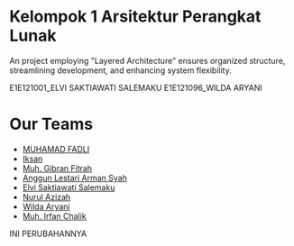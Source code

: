 # Kelompok 1 Arsitektur Perangkat Lunak

An project employing "Layered Architecture" ensures organized structure, streamlining development, and enhancing system flexibility.

E1E121001_ELVI SAKTIAWATI SALEMAKU
E1E121096_WILDA ARYANI

# Our Teams

- [MUHAMAD FADLI](https://github.com/muhamadfad)
- [Iksan](https://github.com/Ichsan47)
- [Muh. Gibran Fitrah](https://github.com/gibranfitrah)
- [Anggun Lestari Arman Syah](https://github.com/Anggunlestariarmansyah)
- [Elvi Saktiawati Salemaku](https://github.com/elvisaktiawatisalemaku)
- [Nurul Azizah](https://github.com/nnrlaziza)
- [Wilda Aryani](https://github.com/WildaAryani0)
- [Muh. Irfan Chalik](https://github.com/irfanchalik)

INI PERUBAHANNYA
